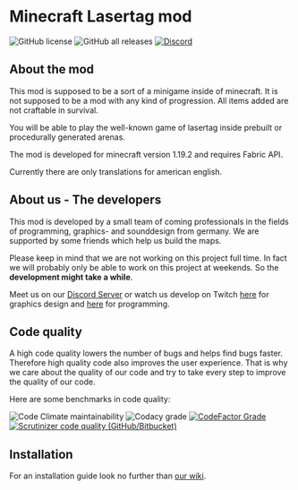 # Minecraft Lasertag mod

![GitHub license](https://img.shields.io/github/license/efibs/mc-lasertag-mod?style=flat-square)
![GitHub all releases](https://img.shields.io/github/downloads/efibs/mc-lasertag-mod/total?style=flat-square)
[![Discord](https://dcbadge.vercel.app/api/server/SPbV8P2kHN?style=flat-square&theme=default-inverted)](https://discord.gg/SPbV8P2kHN)


## About the mod

This mod is supposed to be a sort of a minigame inside of minecraft. It is not supposed to be a mod with any kind of progression. All items added are not craftable in survival.

You will be able to play the well-known game of lasertag inside prebuilt or procedurally generated arenas.

The mod is developed for minecraft version 1.19.2 and requires Fabric API.

Currently there are only translations for american english.


## About us - The developers

This mod is developed by a small team of coming professionals in the fields of programming, graphics- and sounddesign from germany. We are supported by some friends which help us build the maps.

Please keep in mind that we are not working on this project full time. In fact we will probably only be able to work on this project at weekends. So the **development might take a while**.

Meet us on our [Discord Server](https://discord.gg/SPbV8P2kHN) or watch us develop on Twitch [here](https://www.twitch.tv/der_zabo) for graphics design and [here](https://www.twitch.tv/der__fbs) for programming.


## Code quality

A high code quality lowers the number of bugs and helps find bugs faster. Therefore high quality code also improves the user experience. That is why we care about the quality of our code and try to take every step to improve the quality of our code.

Here are some benchmarks in code quality:

![Code Climate maintainability](https://img.shields.io/codeclimate/maintainability/efibs/mc-lasertag-mod?label=Code%20Climate&style=flat-square)
![Codacy grade](https://img.shields.io/codacy/grade/d507c6ff34ea4467902df213999d1667?label=Codacy&style=flat-square)
[![CodeFactor Grade](https://img.shields.io/codefactor/grade/github/efibs/mc-lasertag-mod?label=Codefactor&style=flat-square)](https://www.codefactor.io/repository/github/efibs/mc-lasertag-mod/overview/dev)
[![Scrutinizer code quality (GitHub/Bitbucket)](https://img.shields.io/scrutinizer/quality/g/efibs/mc-lasertag-mod?label=Scrutinizer&style=flat-square)](https://scrutinizer-ci.com/g/efibs/mc-lasertag-mod/?branch=dev)


## Installation

For an installation guide look no further than [our wiki](https://github.com/efibs/mc-lasertag-mod/wiki/Installation-Guide).
